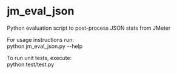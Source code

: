 # jm_eval_json
Python evaluation script to post-process JSON stats from JMeter

For usage instructions run:  
python jm_eval_json.py --help

To run unit tests, execute:  
python test/test.py
